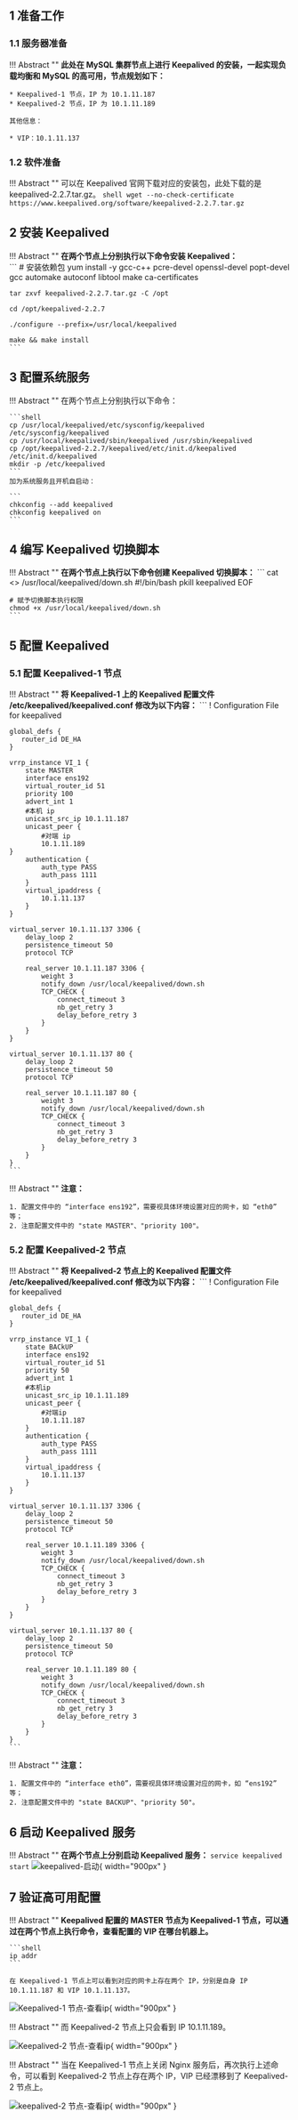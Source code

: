 ## 1 准备工作

### 1.1 服务器准备

!!! Abstract ""
    **此处在 MySQL 集群节点上进行 Keepalived 的安装，一起实现负载均衡和 MySQL 的高可用，节点规划如下：**

    * Keepalived-1 节点，IP 为 10.1.11.187
    * Keepalived-2 节点，IP 为 10.1.11.189

    其他信息：

    * VIP：10.1.11.137

### 1.2 软件准备

!!! Abstract ""
    可以在 Keepalived 官网下载对应的安装包，此处下载的是 keepalived-2.2.7.tar.gz。
    ```shell
    wget --no-check-certificate https://www.keepalived.org/software/keepalived-2.2.7.tar.gz
    ```

## 2 安装 Keepalived

!!! Abstract ""
	**在两个节点上分别执行以下命令安装 Keepalived：**  
    ```
    # 安装依赖包
    yum install -y gcc-c++ pcre-devel openssl-devel popt-devel gcc automake autoconf libtool make ca-certificates
    
    tar zxvf keepalived-2.2.7.tar.gz -C /opt
    
    cd /opt/keepalived-2.2.7
    
    ./configure --prefix=/usr/local/keepalived
    
    make && make install
    ```
## 3 配置系统服务

!!! Abstract ""
    在两个节点上分别执行以下命令：

    ```shell
    cp /usr/local/keepalived/etc/sysconfig/keepalived  /etc/sysconfig/keepalived
    cp /usr/local/keepalived/sbin/keepalived /usr/sbin/keepalived
    cp /opt/keepalived-2.2.7/keepalived/etc/init.d/keepalived /etc/init.d/keepalived
    mkdir -p /etc/keepalived
    ```
    加为系统服务且开机自启动：

    ```
    chkconfig --add keepalived
    chkconfig keepalived on
    ```

## 4 编写 Keepalived 切换脚本

!!! Abstract ""
	**在两个节点上执行以下命令创建 Keepalived 切换脚本：**
    ```
    cat <<EOF >> /usr/local/keepalived/down.sh
    #!/bin/bash
    pkill keepalived
    EOF
    
    # 赋予切换脚本执行权限
    chmod +x /usr/local/keepalived/down.sh
    ```

## 5 配置 Keepalived

### 5.1 配置 Keepalived-1 节点

!!! Abstract ""
	**将 Keepalived-1 上的 Keepalived 配置文件 /etc/keepalived/keepalived.conf 修改为以下内容：** 
    ```
    ! Configuration File for keepalived
    
    global_defs {
       router_id DE_HA
    }
    
    vrrp_instance VI_1 {
        state MASTER
        interface ens192
        virtual_router_id 51
        priority 100
        advert_int 1
        #本机 ip
        unicast_src_ip 10.1.11.187
        unicast_peer {
            #对端 ip
            10.1.11.189
    }
        authentication {
            auth_type PASS
            auth_pass 1111
        }
        virtual_ipaddress {
            10.1.11.137
        }
    }
    
    virtual_server 10.1.11.137 3306 {
        delay_loop 2
        persistence_timeout 50
        protocol TCP
    
        real_server 10.1.11.187 3306 {
            weight 3
            notify_down /usr/local/keepalived/down.sh
            TCP_CHECK {
                connect_timeout 3
                nb_get_retry 3
                delay_before_retry 3
            }
        }
    }
    
    virtual_server 10.1.11.137 80 {
        delay_loop 2
        persistence_timeout 50
        protocol TCP
    
        real_server 10.1.11.187 80 {
            weight 3
            notify_down /usr/local/keepalived/down.sh
            TCP_CHECK {
                connect_timeout 3
                nb_get_retry 3
                delay_before_retry 3
            }
        }
    }
    ```

!!! Abstract ""
    **注意：**

    1. 配置文件中的 “interface ens192”，需要视具体环境设置对应的网卡，如 “eth0” 等；       
    2. 注意配置文件中的 "state MASTER"、"priority 100"。


### 5.2 配置 Keepalived-2 节点

!!! Abstract ""
	**将 Keepalived-2 节点上的 Keepalived 配置文件 /etc/keepalived/keepalived.conf 修改为以下内容：**
    ```
    ! Configuration File for keepalived
    
    global_defs {
       router_id DE_HA
    }
    
    vrrp_instance VI_1 {
        state BACkUP
        interface ens192
        virtual_router_id 51
        priority 50
        advert_int 1
        #本机ip
        unicast_src_ip 10.1.11.189
        unicast_peer {
            #对端ip
            10.1.11.187
        }
        authentication {
            auth_type PASS
            auth_pass 1111
        }
        virtual_ipaddress {
            10.1.11.137
        }
    }
    
    virtual_server 10.1.11.137 3306 {
        delay_loop 2
        persistence_timeout 50
        protocol TCP
    
        real_server 10.1.11.189 3306 {
            weight 3
            notify_down /usr/local/keepalived/down.sh
            TCP_CHECK {
                connect_timeout 3
                nb_get_retry 3
                delay_before_retry 3
            }
        }
    }
    
    virtual_server 10.1.11.137 80 {
        delay_loop 2
        persistence_timeout 50
        protocol TCP
    
        real_server 10.1.11.189 80 {
            weight 3
            notify_down /usr/local/keepalived/down.sh
            TCP_CHECK {
                connect_timeout 3
                nb_get_retry 3
                delay_before_retry 3
            }
        }
    }
    ```
    
!!! Abstract ""
    **注意：**
    
    1. 配置文件中的 “interface eth0”，需要视具体环境设置对应的网卡，如 “ens192” 等；       
    2. 注意配置文件中的 "state BACKUP"、"priority 50"。

## 6 启动 Keepalived 服务

!!! Abstract ""
	**在两个节点上分别启动 Keepalived 服务：** 
    ```
    service keepalived start
    ```
![keepalived-启动](../../img/installation/HA/keepalived-启动.png){ width="900px" }

## 7 验证高可用配置

!!! Abstract ""
	**Keepalived 配置的 MASTER 节点为 Keepalived-1 节点，可以通过在两个节点上执行命令，查看配置的 VIP 在哪台机器上。** 

    ```shell
    ip addr
    ```

    在 Keepalived-1 节点上可以看到对应的网卡上存在两个 IP，分别是自身 IP 10.1.11.187 和 VIP 10.1.11.137。

![Keepalived-1 节点-查看ip](../../img/installation/HA/keepalived-查看ip.png){ width="900px" }
    
!!! Abstract ""
    而 Keepalived-2 节点上只会看到 IP 10.1.11.189。

![Keepalived-2 节点-查看ip](../../img/installation/HA/keepalived-查看ip2.png){ width="900px" }

!!! Abstract ""
    当在 Keepalived-1 节点上关闭 Nginx 服务后，再次执行上述命令，可以看到 Keepalived-2 节点上存在两个 IP，VIP 已经漂移到了 Keepalived-2 节点上。

![keepalived-2 节点-查看ip](../../img/installation/HA/keepalived-查看ip2-1.png){ width="900px" }
